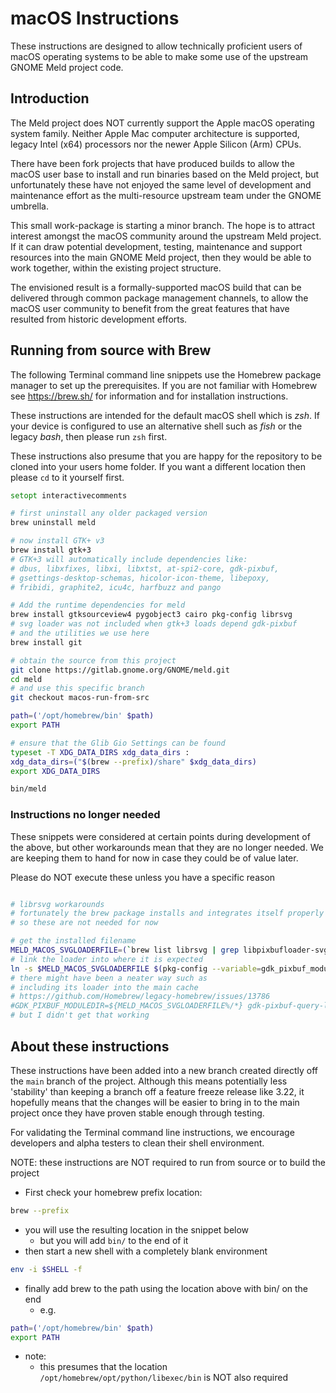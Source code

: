 
# macOS Instructions

These instructions are designed to allow
technically proficient users of macOS operating systems
to be able to make some use of
the upstream GNOME Meld project code.

## Introduction

The Meld project does NOT currently support the
Apple macOS operating system family.
Neither Apple Mac computer architecture is supported,
legacy Intel (x64) processors
nor the newer Apple Silicon (Arm) CPUs.

There have been fork projects that have produced builds
to allow the macOS user base to install and run
binaries based on the Meld project,
but unfortunately these have not enjoyed
the same level of development and maintenance effort
as the multi-resource upstream team
under the GNOME umbrella.

This small work-package is starting a minor branch.
The hope is to attract interest amongst the macOS community
around the upstream Meld project.
If it can draw potential development,
testing, maintenance and support resources into the
main GNOME Meld project, then they would be able to work together,
within the existing project structure.

The envisioned result is a formally-supported macOS build
that can be delivered through common package management channels,
to allow the macOS user community to benefit from
the great features that have resulted from historic development efforts.

## Running from source with Brew

The following Terminal command line snippets
use the Homebrew package manager to set up the prerequisites.
If you are not familiar with Homebrew
see <https://brew.sh/> for information and for installation instructions.

These instructions are intended for the default macOS shell which is _zsh_.
If your device is configured to use an alternative shell such as _fish_ or the legacy _bash_, then please run `zsh` first.

These instructions also presume that you are happy for
the repository to be cloned into your users home folder.
If you want a different location then please `cd` to it yourself first.

```zsh
setopt interactivecomments

# first uninstall any older packaged version
brew uninstall meld

# now install GTK+ v3
brew install gtk+3
# GTK+3 will automatically include dependencies like:
# dbus, libxfixes, libxi, libxtst, at-spi2-core, gdk-pixbuf,
# gsettings-desktop-schemas, hicolor-icon-theme, libepoxy,
# fribidi, graphite2, icu4c, harfbuzz and pango

# Add the runtime dependencies for meld
brew install gtksourceview4 pygobject3 cairo pkg-config librsvg
# svg loader was not included when gtk+3 loads depend gdk-pixbuf
# and the utilities we use here
brew install git

# obtain the source from this project
git clone https://gitlab.gnome.org/GNOME/meld.git
cd meld
# and use this specific branch
git checkout macos-run-from-src

path=('/opt/homebrew/bin' $path)
export PATH

# ensure that the Glib Gio Settings can be found
typeset -T XDG_DATA_DIRS xdg_data_dirs :
xdg_data_dirs=("$(brew --prefix)/share" $xdg_data_dirs)
export XDG_DATA_DIRS

bin/meld
```

### Instructions no longer needed

These snippets were considered at certain points during development of the above,
but other workarounds mean that they are no longer needed.
We are keeping them to hand for now in case they could be of value later.

Please do NOT execute these unless you have a specific reason

```zsh

# librsvg workarounds
# fortunately the brew package installs and integrates itself properly
# so these are not needed for now

# get the installed filename
MELD_MACOS_SVGLOADERFILE=(`brew list librsvg | grep libpixbufloader-svg.so`)
# link the loader into where it is expected
ln -s $MELD_MACOS_SVGLOADERFILE $(pkg-config --variable=gdk_pixbuf_moduledir gdk-pixbuf-2.0)/libpixbufloader-svg.so
# there might have been a neater way such as
# including its loader into the main cache
# https://github.com/Homebrew/legacy-homebrew/issues/13786
#GDK_PIXBUF_MODULEDIR=${MELD_MACOS_SVGLOADERFILE%/*} gdk-pixbuf-query-loaders --update-cache
# but I didn't get that working

```

## About these instructions

These instructions have been added into a new branch created directly off the `main` branch of the project. Although this means potentially less 'stability' than keeping a branch off a feature freeze release like 3.22, it hopefully means that the changes will be easier to bring in to the main project once they have proven stable enough through testing.

For validating the Terminal command line instructions, we encourage developers and alpha testers to clean their shell environment.

NOTE: these instructions are NOT required to run from source or to build the project

* First check your homebrew prefix location:

```zsh
brew --prefix
```

* you will use the resulting location in the snippet below
  * but you will add `bin/` to the end of it
* then start a new shell with a completely blank environment

```zsh
env -i $SHELL -f
```

* finally add brew to the path using the location above with bin/ on the end
  * e.g.

```zsh
path=('/opt/homebrew/bin' $path)
export PATH
```

* note:
  * this presumes that the location `/opt/homebrew/opt/python/libexec/bin` is NOT also required
